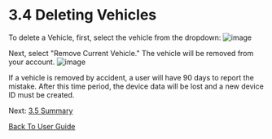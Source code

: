 # 3.4 Deleting Vehicles

To delete a Vehicle, first, select the vehicle from the dropdown:
![image](https://user-images.githubusercontent.com/112486258/212976073-c0441a67-6250-4ee0-a69c-817be937237e.png)

Next, select "Remove Current Vehicle." The vehicle will be removed from your account.
![image](https://user-images.githubusercontent.com/112486258/212976712-8967ad2c-bda1-438c-9a52-14b51a953c48.png)

If a vehicle is removed by accident, a user will have 90 days to report the mistake. After this time period, the device data will be lost and a new device ID must be created. 



Next: [3.5 Summary](https://github.com/rlogsdon7/Metaverse-Maintenance/blob/main/UserDocs/AccountSetupSummary.md)

[Back To User Guide](https://github.com/rlogsdon7/Metaverse-Maintenance/blob/main/UserDocs.md)

